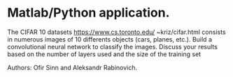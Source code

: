 # Matlab/Python application.
The CIFAR 10 datasets https://www.cs.toronto.edu/
 ~kriz/cifar.html consists in numerous images of 10 differents objects (cars, planes, etc.). Build
 a convolutional neural network to classify the images. Discuss your results based on the number
 of layers used and the size of the training set
 
 Authors: Ofir Sinn and Aleksandr Rabinovich.